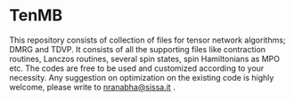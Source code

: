 # TenMB

This repository consists of collection of files for tensor network algorithms; DMRG and TDVP. 
It consists of all the supporting files like contraction routines, Lanczos routines, several 
spin states, spin Hamiltonians as MPO etc. The codes are free to be used and customized according 
to your necessity. Any suggestion on optimization on the existing code is highly welcome, please write to
nranabha@sissa.it .
